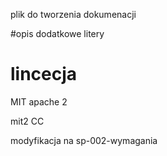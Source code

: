 plik do tworzenia dokumenacji 

#opis
dodatkowe litery 

# lincecja
MIT
apache 2


mit2
CC

modyfikacja na sp-002-wymagania